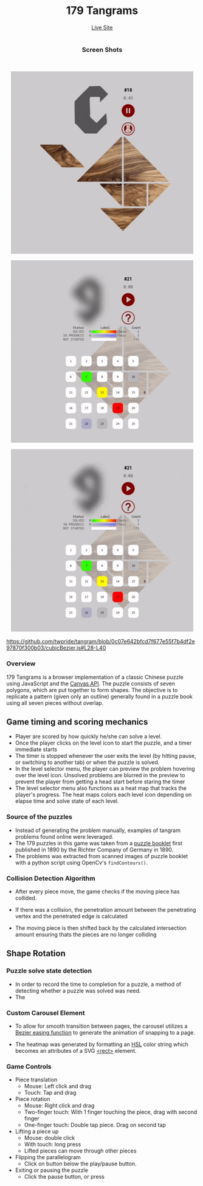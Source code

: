 <h1 align="center">179 Tangrams</h1>

<div align="center" >
  <a href="https://twpride.github.io/tangram/">
  Live Site
  </a>
</div>


<br/>





<h3 align="center">
Screen Shots
</h3>
<br/>
<p align="center">
  <img width="480" height="auto" src="https://raw.githubusercontent.com/twpride/tangram/master/demo/collision_opt.gif">
</p>
<p align="center">
  <img width="480" height="auto" src="https://raw.githubusercontent.com/twpride/tangram/master/demo/gameplay_opt.gif">
</p>
<p align="center">
  <img width="480" height="auto" src="https://raw.githubusercontent.com/twpride/tangram/master/demo/slider_opt.gif">
</p>

https://github.com/twpride/tangram/blob/0c07e642bfcd7f677e55f7b4df2e97870f300b03/cubicBezier.js#L28-L40


### Overview
179 Tangrams is a browser implementation of a classic Chinese puzzle using JavaScript and the [Canvas API](https://developer.mozilla.org/en-US/docs/Web/API/Canvas_API). The puzzle consists of seven polygons, which are put together to form shapes. The objective is to replicate a pattern (given only an outline) generally found in a puzzle book using all seven pieces without overlap.


## Game timing and scoring mechanics
- Player are scored by how quickly he/she can solve a level. 
- Once the player clicks on the level icon to start the puzzle, and a timer immediate starts
- The timer is stopped whenever the user exits the level (by hitting pause, or switching to another tab) or when the puzzle is solved.
- In the level selector menu, the player can preview the problem hovering over the level icon. Unsolved problems are blurred in the preview to prevent the player from getting a head start before staring the timer
- The level selector menu also functions as a heat map that tracks the player's progress. The heat maps colors each level icon depending on elapse time and solve state of each level. 


### Source of the puzzles
- Instead of generating the problem manually, examples of tangram problems found online were leveraged.
- The 179 puzzles in this game was taken from a [puzzle booklet](https://web.archive.org/web/20200203050759/https://www.cs.brandeis.edu/~storer/JimPuzzles/ZPAGES/zzzRichter08-AnchorPuzzle.html) first published in 1890 by the Richter Company of Germany in 1890.
- The problems was extracted from scanned images of puzzle booklet with a python script using OpenCv's `findContours()`.


### Collision Detection Algorithm
- After every piece move, the game checks if the moving piece has collided.

- If there was a collision, the penetration amount between the penetrating vertex and the penetrated edge is calculated

- The moving piece is then shifted back by the calculated intersection amount ensuring thats the pieces are no longer colliding


## Shape Rotation



### Puzzle solve state detection

- In order to record the time to completion for a puzzle, a method of detecting whether a puzzle was solved was need.
- The  

### Custom Carousel Element
- To allow for smooth transition between pages, the carousel utilizes a [Bezier easing function](https://github.com/gre/bezier-easing) to generate the animation of snapping to a page.



- The heatmap was generated by formatting an [HSL](https://developer.mozilla.org/en-US/docs/Web/CSS/color_value#hsl_colors) color string which becomes an attributes of a SVG [&lt;rect&gt;](https://developer.mozilla.org/en-US/docs/Web/SVG/Element/rect) element.







### Game Controls

- Piece translation
  - Mouse: Left click and drag
  - Touch: Tap and drag
- Piece rotation
  - Mouse: Right click and drag
  - Two-finger touch: With 1 finger touching the piece, drag with second finger
  - One-finger touch: Double tap piece. Drag on second tap
- Lifting a piece up
  - Mouse: double click
  - With touch: long press
  - Lifted pieces can move through other pieces
- Flipping the parallelogram
  - Click on button below the play/pause button.
- Exiting or pausing the puzzle
  - Click the pause button, or press <Escape>


